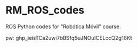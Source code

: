# RM_ROS_codes
ROS Python codes for "Robótica Móvil" course.

pw: 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

